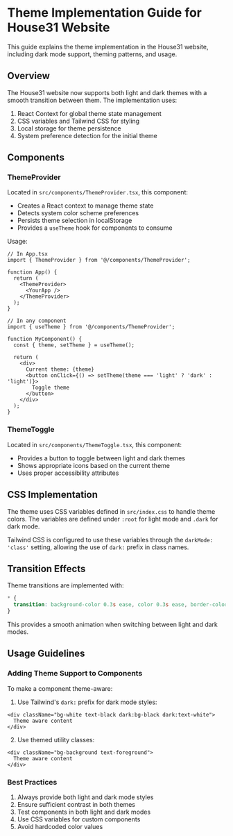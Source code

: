 # Theme Implementation Guide for House31 Website

This guide explains the theme implementation in the House31 website, including dark mode support, theming patterns, and usage.

## Overview

The House31 website now supports both light and dark themes with a smooth transition between them. The implementation uses:

1. React Context for global theme state management
2. CSS variables and Tailwind CSS for styling
3. Local storage for theme persistence
4. System preference detection for the initial theme

## Components

### ThemeProvider

Located in `src/components/ThemeProvider.tsx`, this component:

- Creates a React context to manage theme state
- Detects system color scheme preferences
- Persists theme selection in localStorage
- Provides a `useTheme` hook for components to consume

Usage:
```tsx
// In App.tsx
import { ThemeProvider } from '@/components/ThemeProvider';

function App() {
  return (
    <ThemeProvider>
      <YourApp />
    </ThemeProvider>
  );
}

// In any component
import { useTheme } from '@/components/ThemeProvider';

function MyComponent() {
  const { theme, setTheme } = useTheme();
  
  return (
    <div>
      Current theme: {theme}
      <button onClick={() => setTheme(theme === 'light' ? 'dark' : 'light')}>
        Toggle theme
      </button>
    </div>
  );
}
```

### ThemeToggle

Located in `src/components/ThemeToggle.tsx`, this component:

- Provides a button to toggle between light and dark themes
- Shows appropriate icons based on the current theme
- Uses proper accessibility attributes

## CSS Implementation

The theme uses CSS variables defined in `src/index.css` to handle theme colors. The variables are defined under `:root` for light mode and `.dark` for dark mode.

Tailwind CSS is configured to use these variables through the `darkMode: 'class'` setting, allowing the use of `dark:` prefix in class names.

## Transition Effects

Theme transitions are implemented with:

```css
* {
  transition: background-color 0.3s ease, color 0.3s ease, border-color 0.3s ease;
}
```

This provides a smooth animation when switching between light and dark modes.

## Usage Guidelines

### Adding Theme Support to Components

To make a component theme-aware:

1. Use Tailwind's `dark:` prefix for dark mode styles:

```tsx
<div className="bg-white text-black dark:bg-black dark:text-white">
  Theme aware content
</div>
```

2. Use themed utility classes:

```tsx
<div className="bg-background text-foreground">
  Theme aware content
</div>
```

### Best Practices

1. Always provide both light and dark mode styles
2. Ensure sufficient contrast in both themes
3. Test components in both light and dark modes
4. Use CSS variables for custom components
5. Avoid hardcoded color values
